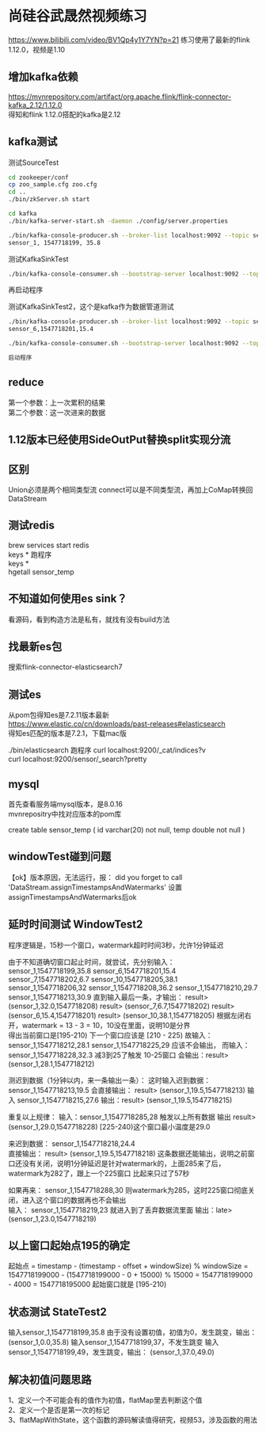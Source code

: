 # 尚硅谷武晟然视频练习

https://www.bilibili.com/video/BV1Qp4y1Y7YN?p=21
练习使用了最新的flink 1.12.0，视频是1.10

## 增加kafka依赖

https://mvnrepository.com/artifact/org.apache.flink/flink-connector-kafka_2.12/1.12.0  
得知和flink 1.12.0搭配的kafka是2.12

## kafka测试

测试SourceTest
```bash
cd zookeeper/conf
cp zoo_sample.cfg zoo.cfg
cd ..
./bin/zkServer.sh start

cd kafka
./bin/kafka-server-start.sh -daemon ./config/server.properties

./bin/kafka-console-producer.sh --broker-list localhost:9092 --topic sensor
sensor_1, 1547718199, 35.8
```

测试KafkaSinkTest
```bash
./bin/kafka-console-consumer.sh --bootstrap-server localhost:9092 --topic sinktest
```
再启动程序  

测试KafkaSinkTest2，这个是kafka作为数据管道测试  
```bash
./bin/kafka-console-producer.sh --broker-list localhost:9092 --topic sensor  
sensor_6,1547718201,15.4

./bin/kafka-console-consumer.sh --bootstrap-server localhost:9092 --topic sinktest

启动程序
```
## reduce

第一个参数：上一次累积的结果  
第二个参数：这一次进来的数据

## 1.12版本已经使用SideOutPut替换split实现分流

## 区别

Union必须是两个相同类型流
connect可以是不同类型流，再加上CoMap转换回DataStream

## 测试redis

brew services start redis  
keys *
跑程序  
keys *  
hgetall sensor_temp  

## 不知道如何使用es sink？

看源码，看到构造方法是私有，就找有没有build方法

## 找最新es包

搜索flink-connector-elasticsearch7

## 测试es

从pom包得知es是7.2.11版本最新  
https://www.elastic.co/cn/downloads/past-releases#elasticsearch  
得知es匹配的版本是7.2.1，下载mac版    

./bin/elasticsearch
跑程序
curl localhost:9200/_cat/indices?v  
curl localhost:9200/sensor/_search?pretty  

## mysql

首先查看服务端mysql版本，是8.0.16  
mvnrepositry中找对应版本的pom库  

create table sensor_temp (
    id varchar(20) not null,
    temp double not null
)

## windowTest碰到问题

【ok】版本原因，无法运行，报：
did you forget to call 'DataStream.assignTimestampsAndWatermarks'
设置assignTimestampsAndWatermarks后ok

## 延时时间测试 WindowTest2

程序逻辑是，15秒一个窗口，watermark超时时间3秒，允许1分钟延迟  

由于不知道确切窗口起止时间，就尝试，先分别输入：
sensor_1,1547718199,35.8
sensor_6,1547718201,15.4
sensor_7,1547718202,6.7
sensor_10,1547718205,38.1
sensor_1,1547718206,32
sensor_1,1547718208,36.2
sensor_1,1547718210,29.7
sensor_1,1547718213,30.9
直到输入最后一条，才输出：
result> (sensor_1,32.0,1547718208)
result> (sensor_7,6.7,1547718202)
result> (sensor_6,15.4,1547718201)
result> (sensor_10,38.1,1547718205)
根据左闭右开，watermark = 13 - 3 = 10，10没在里面，说明10是分界  
得出当前窗口是[195-210) 下一个窗口应该是 [210 - 225) 
故输入：
sensor_1,1547718212,28.1
sensor_1,1547718225,29 应该不会输出，
而输入：
sensor_1,1547718228,32.3 减3到25了触发 10-25窗口
会输出：result> (sensor_1,28.1,1547718212)

测迟到数据（1分钟以内，来一条输出一条）：
这时输入迟到数据： sensor_1,1547718213,19.5
会直接输出： result> (sensor_1,19.5,1547718213)
输入 sensor_1,1547718215,27.6
输出：result> (sensor_1,19.5,1547718215)

重复以上规律：
输入：sensor_1,1547718285,28   触发以上所有数据
输出 result> (sensor_1,29.0,1547718228)     [225-240)这个窗口最小温度是29.0

来迟到数据： sensor_1,1547718218,24.4  
直接输出： result> (sensor_1,19.5,1547718218)
这条数据还能输出，说明之前窗口还没有关闭，说明1分钟延迟是针对watermark的，上面285来了后，watermark为282了，跟上一个225窗口
比起来只过了57秒

如果再来： sensor_1,1547718288,30  则watermark为285，这时225窗口彻底关闭，进入这个窗口的数据再也不会输出  
输入： sensor_1,1547718219,23  就进入到了丢弃数据流里面
输出：late> (sensor_1,23.0,1547718219)

## 以上窗口起始点195的确定

起始点 = timestamp - (timestamp - offset + windowSize) % windowSize
      = 1547718199000 - (1547718199000 - 0 + 15000) % 15000
      = 1547718199000 - 4000
      = 1547718195000
起始窗口就是 [195-210)

## 状态测试 StateTest2

输入sensor_1,1547718199,35.8
由于没有设置初值，初值为0，发生跳变，输出：(sensor_1,0.0,35.8)
输入sensor_1,1547718199,37，不发生跳变
输入sensor_1,1547718199,49，发生跳变，输出： (sensor_1,37.0,49.0)

## 解决初值问题思路

1、定义一个不可能会有的值作为初值，flatMap里去判断这个值  
2、定义一个是否是第一次的标记  
3、flatMapWithState，这个函数的源码解读值得研究，视频53，涉及函数的用法    